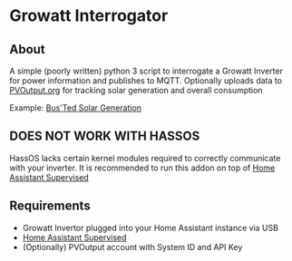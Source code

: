 # Growatt Interrogator

## About

A simple (poorly written) python 3 script to interrogate a Growatt Inverter for power information and publishes to MQTT.
Optionally uploads data to [PVOutput.org](https://pvoutput.org) for tracking solar generation and overall consumption

Example: [Bus'Ted Solar Generation](https://pvoutput.org/list.jsp?sid=88110)

## DOES NOT WORK WITH HASSOS
HassOS lacks certain kernel modules required to correctly communicate with your inverter.
It is recommended to run this addon on top of [Home Assistant Supervised](https://github.com/home-assistant/supervised-installer)

## Requirements

- Growatt Invertor plugged into your Home Assistant instance via USB
- [Home Assistant Supervised](https://github.com/home-assistant/supervised-installer)
- (Optionally) PVOutput account with System ID and API Key